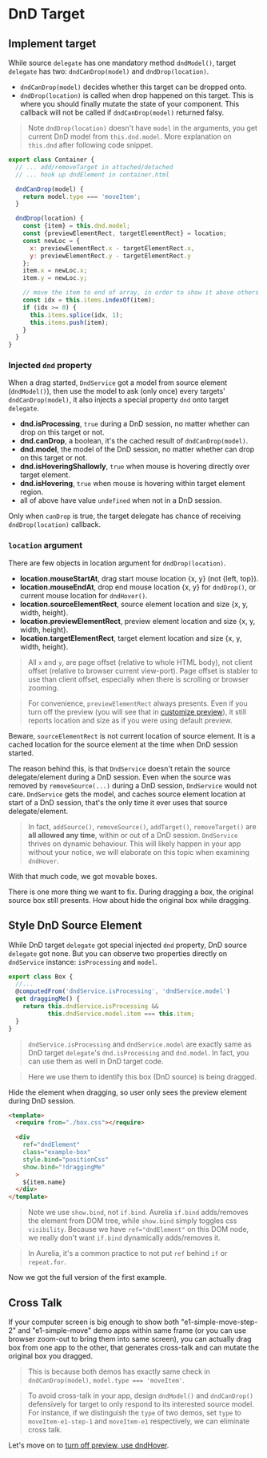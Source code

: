 # DnD Target

## Implement target

While source `delegate` has one mandatory method `dndModel()`, target `delegate` has two: `dndCanDrop(model)` and `dndDrop(location)`.

* `dndCanDrop(model)` decides whether this target can be dropped onto.
* `dndDrop(location)` is called when drop happened on this target. This is where you should finally mutate the state of your component. This callback will not be called if `dndCanDrop(model)` returned falsy.

> Note `dndDrop(location)` doesn't have `model` in the arguments, you get current DnD model from `this.dnd.model`. More explanation on `this.dnd` after following code snippet.

```javascript
export class Container {
  // ... add/removeTarget in attached/detached
  // ... hook up dndElement in container.html

  dndCanDrop(model) {
    return model.type === 'moveItem';
  }

  dndDrop(location) {
    const {item} = this.dnd.model;
    const {previewElementRect, targetElementRect} = location;
    const newLoc = {
      x: previewElementRect.x - targetElementRect.x,
      y: previewElementRect.y - targetElementRect.y
    };
    item.x = newLoc.x;
    item.y = newLoc.y;

    // move the item to end of array, in order to show it above others
    const idx = this.items.indexOf(item);
    if (idx >= 0) {
      this.items.splice(idx, 1);
      this.items.push(item);
    }
  }
}
```

### Injected `dnd` property

When a drag started, `DndService` got a model from source element (`dndModel()`), then use the model to ask (only once) every targets' `dndCanDrop(model)`, it also injects a special property `dnd` onto target `delegate`.

* __dnd.isProcessing__, `true` during a DnD session, no matter whether can drop on this target or not.
* __dnd.canDrop__, a boolean, it's the cached result of `dndCanDrop(model)`.
* __dnd.model__, the model of the DnD session, no matter whether can drop on this target or not.
* __dnd.isHoveringShallowly__, `true` when mouse is hovering directly over target element.
* __dnd.isHovering__, `true` when mouse is hovering within target element region.
* all of above have value `undefined` when not in a DnD session.

Only when `canDrop` is true, the target delegate has chance of receiving `dndDrop(location)` callback.

### `location` argument

There are few objects in location argument for `dndDrop(location)`.

* __location.mouseStartAt__, drag start mouse location {x, y} (not {left, top}).
* __location.mouseEndAt__, drop end mouse location {x, y} for `dndDrop()`, or current mouse location for `dndHover()`.
* __location.sourceElementRect__, source element location and size {x, y, width, height}.
* __location.previewElementRect__, preview element location and size {x, y, width, height}.
* __location.targetElementRect__, target element location and size {x, y, width, height}.

> All `x` and `y`, are page offset (relative to whole HTML body), not client offset (relative to browser current view-port). Page offset is stabler to use than client offset, especially when there is scrolling or browser zooming.

> For convenience, `previewElementRect` always presents. Even if you turn off the preview (you will see that in [customize preview](#/customise-preview-and-source-handler)), it still reports location and size as if you were using default preview.

Beware, `sourceElementRect` is not current location of source element. It is a cached location for the source element at the time when DnD session started.

The reason behind this, is that `DndService` doesn't retain the source delegate/element during a DnD session. Even when the source was removed by `removeSource(...)` during a DnD session, `DndService` would not care. `DndService` gets the model, and caches source element location at start of a DnD session, that's the only time it ever uses that source delegate/element.

> In fact, `addSource()`, `removeSource()`, `addTarget()`, `removeTarget()` are **all allowed any time**, within or out of a DnD session. `DndService` thrives on dynamic behaviour. This will likely happen in your app without your notice, we will elaborate on this topic when examining `dndHover`.

With that much code, we got movable boxes.

<compose view-model="../examples/e1-simple-move-step-2/index"></compose>

There is one more thing we want to fix. During dragging a box, the original source box still presents. How about hide the original box while dragging.

## Style DnD Source Element

While DnD target `delegate` got special injected `dnd` property, DnD source `delegate` got none. But you can observe two properties directly on `dndService` instance: `isProcessing` and `model`.

```javascript
export class Box {
  //...
  @computedFrom('dndService.isProcessing', 'dndService.model')
  get draggingMe() {
    return this.dndService.isProcessing &&
           this.dndService.model.item === this.item;
  }
}
```

> `dndService.isProcessing` and `dndService.model` are exactly same as DnD target `delegate`'s `dnd.isProcessing` and `dnd.model`. In fact, you can use them as well in DnD target code.

> Here we use them to identify this box (DnD source) is being dragged.

Hide the element when dragging, so user only sees the preview element during DnD session.

```html
<template>
  <require from="./box.css"></require>

  <div
    ref="dndElement"
    class="example-box"
    style.bind="positionCss"
    show.bind="!draggingMe"
  >
    ${item.name}
  </div>
</template>
```

> Note we use `show.bind`, not `if.bind`. Aurelia `if.bind` adds/removes the element from DOM tree, while `show.bind` simply toggles css `visibility`. Because we have `ref="dndElement"` on this DOM node, we really don't want `if.bind` dynamically adds/removes it.

> In Aurelia, it's a common practice to not put `ref` behind `if` or `repeat.for`.

Now we got the full version of the first example.

<compose view-model="../examples/e1-simple-move/index"></compose>

## Cross Talk

If your computer screen is big enough to show both "e1-simple-move-step-2" and "e1-simple-move" demo apps within same frame (or you can use browser zoom-out to bring them into same screen), you can actually drag box from one app to the other, that generates cross-talk and can mutate the original box you dragged.

> This is because both demos has exactly same check in `dndCanDrop(model)`, `model.type === 'moveItem'`.

> To avoid cross-talk in your app, design `dndModel()` and `dndCanDrop()` defensively for target to only respond to its interested source model. For instance, if we distinguish the `type` of two demos, set `type` to `moveItem-e1-step-1` and `moveItem-e1` respectively, we can eliminate cross talk.

Let's move on to [turn off preview, use dndHover](#/turn-off-preview-use-hover).
